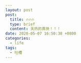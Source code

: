```yaml
---
layout: post
post: 
  title: 🔥🔥🔥
  type: brief
  content: 天热的真快！！！
date: 2020-05-07 16:50:38 +0800
categories: 
  - life
tags: 
  - 吐槽
---  
```



